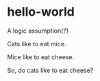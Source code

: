 # hello-world
A logic assumption(?)

Cats like to eat mice.

Mice like to eat cheese.

So, do cats like to eat cheese?